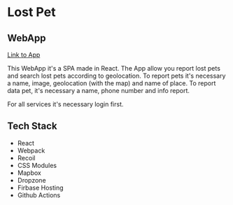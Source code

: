 # Lost Pet

## WebApp

[Link to App](https://dwf-m8-57f48.web.app/)

This WebApp it's a SPA made in React. The App allow you report lost pets and search lost pets according to geolocation.
To report pets it's necessary a name, image, geolocation (with the map) and name of place. To report data pet, it's necessary
a name, phone number and info report.

For all services it's necessary login first.

## Tech Stack

- React
- Webpack
- Recoil
- CSS Modules
- Mapbox
- Dropzone
- Firbase Hosting
- Github Actions
